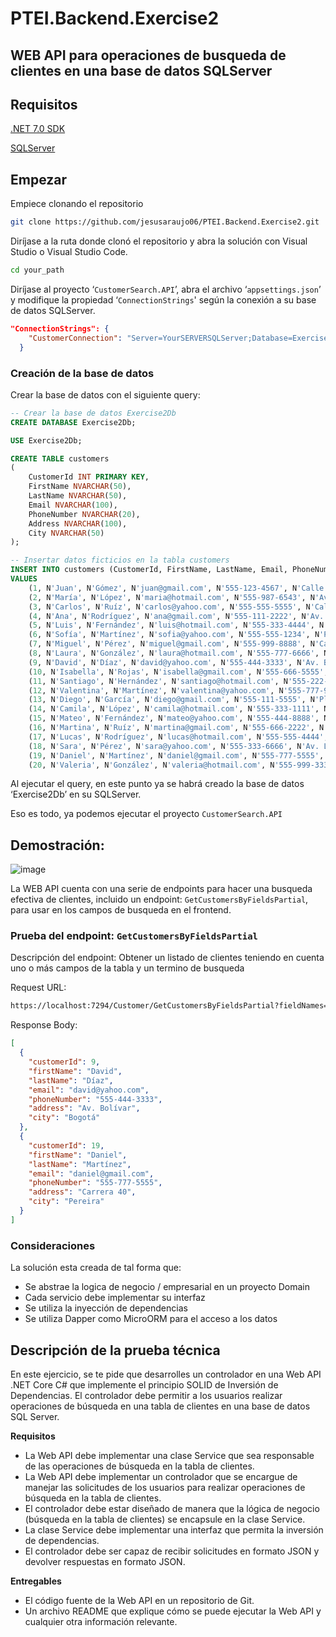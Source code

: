 # **PTEI.Backend.Exercise2**
## WEB API para operaciones de busqueda de clientes en una base de datos SQLServer
## Requisitos

[.NET 7.0 SDK](https://dotnet.microsoft.com/download/dotnet/7.0)

[SQLServer](https://www.microsoft.com/es-es/sql-server/sql-server-downloads)

## Empezar

Empiece clonando el repositorio

```bash
git clone https://github.com/jesusaraujo06/PTEI.Backend.Exercise2.git
```

Diríjase a la ruta donde clonó el repositorio y abra la solución con Visual Studio o Visual Studio Code.

```bash
cd your_path
```

Diríjase al proyecto ‘`CustomerSearch.API`’, abra el archivo ‘`appsettings.json`’ y modifique la propiedad ‘`ConnectionStrings`' según la conexión a su base de datos SQLServer.

```json
"ConnectionStrings": {
    "CustomerConnection": "Server=YourSERVERSQLServer;Database=Exercise2Db;User Id=root;Password=root123; Integrated Security=True; TrustServerCertificate=True;"
  }
```

### Creación de la base de datos

Crear la base de datos con el siguiente query:
```sql
-- Crear la base de datos Exercise2Db
CREATE DATABASE Exercise2Db;

USE Exercise2Db;

CREATE TABLE customers
(
    CustomerId INT PRIMARY KEY,
    FirstName NVARCHAR(50),
    LastName NVARCHAR(50),
    Email NVARCHAR(100),
    PhoneNumber NVARCHAR(20),
    Address NVARCHAR(100),
    City NVARCHAR(50)
);

-- Insertar datos ficticios en la tabla customers
INSERT INTO customers (CustomerId, FirstName, LastName, Email, PhoneNumber, Address, City)
VALUES
    (1, N'Juan', N'Gómez', N'juan@gmail.com', N'555-123-4567', N'Calle 123', N'Bogotá'),
    (2, N'María', N'López', N'maria@hotmail.com', N'555-987-6543', N'Avenida Principal', N'Medellín'),
    (3, N'Carlos', N'Ruíz', N'carlos@yahoo.com', N'555-555-5555', N'Calle Central', N'Cali'),
    (4, N'Ana', N'Rodríguez', N'ana@gmail.com', N'555-111-2222', N'Av. Libertad', N'Barranquilla'),
    (5, N'Luis', N'Fernández', N'luis@hotmail.com', N'555-333-4444', N'Calle 45', N'Cartagena'),
    (6, N'Sofía', N'Martínez', N'sofia@yahoo.com', N'555-555-1234', N'Plaza Mayor', N'Cali'),
    (7, N'Miguel', N'Pérez', N'miguel@gmail.com', N'555-999-8888', N'Carrera 67', N'Medellín'),
    (8, N'Laura', N'González', N'laura@hotmail.com', N'555-777-6666', N'Calle 56', N'Cúcuta'),
    (9, N'David', N'Díaz', N'david@yahoo.com', N'555-444-3333', N'Av. Bolívar', N'Bogotá'),
    (10, N'Isabella', N'Rojas', N'isabella@gmail.com', N'555-666-5555', N'Carrera 32', N'Pereira'),
    (11, N'Santiago', N'Hernández', N'santiago@hotmail.com', N'555-222-3333', N'Calle 89', N'Medellín'),
    (12, N'Valentina', N'Martínez', N'valentina@yahoo.com', N'555-777-9999', N'Carrera 25', N'Calí'),
    (13, N'Diego', N'García', N'diego@gmail.com', N'555-111-5555', N'Plaza Mayor', N'Cúcuta'),
    (14, N'Camila', N'López', N'camila@hotmail.com', N'555-333-1111', N'Calle 75', N'Medellín'),
    (15, N'Mateo', N'Fernández', N'mateo@yahoo.com', N'555-444-8888', N'Carrera 60', N'Bogotá'),
    (16, N'Martina', N'Ruíz', N'martina@gmail.com', N'555-666-2222', N'Avenida 6', N'Cali'),
    (17, N'Lucas', N'Rodríguez', N'lucas@hotmail.com', N'555-555-4444', N'Calle 22', N'Cartagena'),
    (18, N'Sara', N'Pérez', N'sara@yahoo.com', N'555-333-6666', N'Av. Libertad', N'Barranquilla'),
    (19, N'Daniel', N'Martínez', N'daniel@gmail.com', N'555-777-5555', N'Carrera 40', N'Pereira'),
    (20, N'Valeria', N'González', N'valeria@hotmail.com', N'555-999-3333', N'Calle 78', N'Medellín');
```

Al ejecutar el query, en este punto ya se habrá creado la base de datos ‘Exercise2Db’ en su SQLServer.

Eso es todo, ya podemos ejecutar el proyecto `CustomerSearch.API`

## Demostración:

![image](https://github.com/jesusaraujo06/PTEI.Backend.Exercise2/assets/72844628/3b89d11b-e137-42f9-b369-43367b64231a)

La WEB API cuenta con una serie de endpoints para hacer una busqueda efectiva de clientes, incluido un endpoint: `GetCustomersByFieldsPartial`, para usar en los campos de busqueda en el frontend.

### Prueba del endpoint: `GetCustomersByFieldsPartial`
Descripción del endpoint: Obtener un listado de clientes teniendo en cuenta uno o más campos de la tabla y un termino de busqueda

Request URL:

```bash
https://localhost:7294/Customer/GetCustomersByFieldsPartial?fieldNames=LastName&fieldNames=FirstName&searchTerm=Da
```

Response Body:

```json
[
  {
    "customerId": 9,
    "firstName": "David",
    "lastName": "Díaz",
    "email": "david@yahoo.com",
    "phoneNumber": "555-444-3333",
    "address": "Av. Bolívar",
    "city": "Bogotá"
  },
  {
    "customerId": 19,
    "firstName": "Daniel",
    "lastName": "Martínez",
    "email": "daniel@gmail.com",
    "phoneNumber": "555-777-5555",
    "address": "Carrera 40",
    "city": "Pereira"
  }
]
```

### Consideraciones
La solución esta creada de tal forma que:
- Se abstrae la logica de negocio / empresarial en un proyecto Domain
- Cada servicio debe implementar su interfaz
- Se utiliza la inyección de dependencias
- Se utiliza Dapper como MicroORM para el acceso a los datos

## **Descripción de la prueba técnica**
En este ejercicio, se te pide que desarrolles un controlador en una Web API .NET Core C# que
implemente el principio SOLID de Inversión de Dependencias. El controlador debe permitir a los
usuarios realizar operaciones de búsqueda en una tabla de clientes en una base de datos SQL
Server.

**Requisitos**
- La Web API debe implementar una clase Service que sea responsable de las operaciones de
búsqueda en la tabla de clientes.
- La Web API debe implementar un controlador que se encargue de manejar las solicitudes de los
usuarios para realizar operaciones de búsqueda en la tabla de clientes.
- El controlador debe estar diseñado de manera que la lógica de negocio (búsqueda en la tabla de
clientes) se encapsule en la clase Service.
- La clase Service debe implementar una interfaz que permita la inversión de dependencias.
- El controlador debe ser capaz de recibir solicitudes en formato JSON y devolver respuestas en
formato JSON.

**Entregables**
- El código fuente de la Web API en un repositorio de Git.
- Un archivo README que explique cómo se puede ejecutar la Web API y cualquier otra información
relevante.
